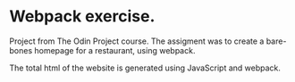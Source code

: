 # Webpack exercise.

Project from The Odin Project course. The assigment was to create a bare-bones homepage for a restaurant, using webpack. 

The total html of the website is generated using JavaScript and webpack.
